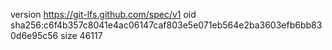 version https://git-lfs.github.com/spec/v1
oid sha256:c6f4b357c8041e4ac06147caf803e5e071eb564e2ba3603efb6bb830d6e95c56
size 46117
